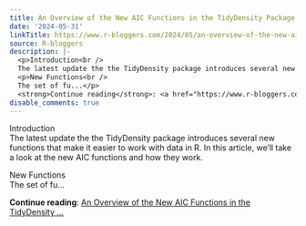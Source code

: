 ```yaml
---
title: An Overview of the New AIC Functions in the TidyDensity Package
date: '2024-05-31'
linkTitle: https://www.r-bloggers.com/2024/05/an-overview-of-the-new-aic-functions-in-the-tidydensity-package/
source: R-bloggers
description: |-
  <p>Introduction<br />
  The latest update the the TidyDensity package introduces several new functions that make it easier to work with data in R. In this article, we’ll take a look at the new AIC functions and how they work.</p>
  <p>New Functions<br />
  The set of fu...</p>
  <strong>Continue reading</strong>: <a href="https://www.r-bloggers.com/2024/05/an-overview-of-the-new-aic-functions-in-the-tidydensity-package/">An Overview of the New AIC Functions in the TidyDensity ...
disable_comments: true
---
```

<p>Introduction<br />
The latest update the the TidyDensity package introduces several new functions that make it easier to work with data in R. In this article, we’ll take a look at the new AIC functions and how they work.</p>
<p>New Functions<br />
The set of fu...</p>
<strong>Continue reading</strong>: <a href="https://www.r-bloggers.com/2024/05/an-overview-of-the-new-aic-functions-in-the-tidydensity-package/">An Overview of the New AIC Functions in the TidyDensity ...